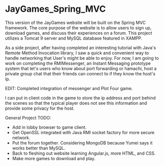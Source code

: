 # JayGames_Spring_MVC
This version of the JayGames website will be built on the Spring MVC framework. The core purpose of the website is to allow users to sign
up, download games, and discuss their experiences on a forum. This project utilizes a Tomcat 9 server and MySQL database featured in 
XAMPP.

As a side project, after having completed an interesting tutorial with Java's Remote Method Invocation library, I saw a quick and 
convenient way to handle networking that User's might be able to enjoy. For now, I am going to work on completing the RMIMessenger, an 
Instant Messaging prototype system that let's users who know about port forwarding or hamachi, host a private group chat that their 
friends can connect to if they know the host's ip.

EDIT: Completed integration of messenger and Plot Four game.

I can put in client code in the game to store the ip address and port behind the scenes so that the typical player does not see this information and provide some privacy for the host. 

General Project TODO: 
- Add in lobby browser to game client.
- Get OpenSSL integrated with Java RMI socket factory for more secure network.
- Put the forum together. Considering MongoDB because Yumei says it works better than MySQL.
- Back to fleshing out website learning Angular.js, more HTML, and CSS.
- Make more games to download and play.
